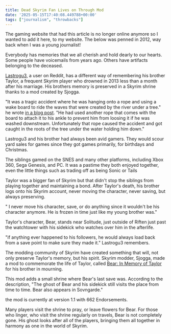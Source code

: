 ```yaml
---
title: Dead Skyrim Fan Lives on Through Mod
date: '2025-05-15T17:40:08.449788+00:00'
tags: ["journalism", "throwbacks"]
---
```


The gaming website that had this article is no longer online anymore so I wanted to add it here, to my website. The below was penned in 2012, way back when I was a young journalist!

Everybody has memories that we all cherish and hold dearly to our hearts. Some people have voicemails from years ago. Others have artifacts belonging to the deceased.

[Lastrogu3](http://www.reddit.com/user/lastrogu3), a user on Reddit, has a different way of remembering his brother Taylor, a frequent Skyrim player who drowned in 2013 less than a month after his marriage. His brothers memory is preserved in a Skyrim shrine thanks to a mod created by Sjogga.

"It was a tragic accident where he was hanging onto a rope and using a wake board to ride the waves that were created by the river under a tree." he wrote [in a blog post](https://imgur.com/a/Gh20l). "He had used another rope that comes with the board to attach it to his ankle to prevent him from loosing it if he was washed downstream. Unfortunately that rope caused the accident and got caught in the roots of the tree under the water holding him down."

Lastrogu3 and his brother had always been avid gamers. They would scour yard sales for games since they got games primarily, for birthdays and Christmas.

The siblings gamed on the SNES and many other platforms, including Xbox 360, Sega Genesis, and PC. It was a pastime they both enjoyed together, even the little things such as trading off as being Sonic or Tails

Taylor was a bigger fan of Skyrim but that didn't stop the siblings from playing together and maintaining a bond. After Taylor's death, his brother logs onto his Skyrim account, never moving the character, never saving, but always preserving.

" I never move his character, save, or do anything since it wouldn't be his character anymore. He is frozen in time just like my young brother was."

Taylor's character, Bear, stands near Solitude, just outside of Riften just past the watchtower with his sidekick who watches over him in the afterlife.

"if anything ever happened to his followers, he would always load back from a save point to make sure they made it." Lastrogu3 remembers.

The modding community of Skyrim have created something that will, not only preserve Taylor's memory, but his spirit. Skyrim modder, Sjogga, made a mod to commemorate the life of Taylor, called [Bear: In Memory of Taylor](http://www.nexusmods.com/skyrim/mods/63583/?) for his brother in mourning.

This mod adds a small shrine where Bear's last save was. According to the description, "The ghost of Bear and his sidekick still visits the place from time to time. Bear also appears in Sovngarde."

the mod is currently at version 1.1 with 662 Endorsements.

Many players visit the shrine to pray, or leave flowers for Bear. For those who linger, who visit the shrine regularly on travels, Bear is not completely gone. His ghost looks after all of the players, bringing them all together in harmony as one in the world of Skyrim.
